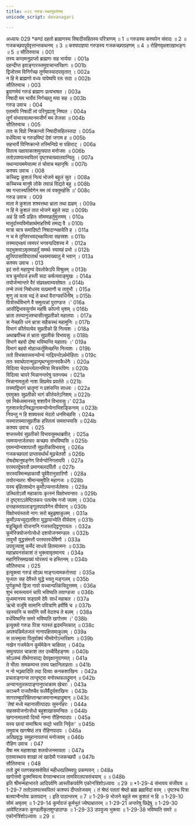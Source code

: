 ```yaml
---
title: ०२९ गरुड-भक्षानुवर्तनम्
unicode_script: devanagari

---
```



अध्यायः 029
*कण्ठं दहतो ब्राह्मणस्य विषादीसहितस्य परित्राणम् ॥ 1 ॥ गरुडस्य कश्यपेन संवादः ॥ 2 ॥ गजकच्छपपूर्ववृत्तान्तकथनम् ॥ 3 ॥ कश्यपाज्ञया गरुडस्य गजकच्छपग्रहणम् ॥ 4 ॥ रोहिणवृक्षशाखाभङ्गः ॥ 5 ॥
सौतिरुवाच ।	001  
तस्य कण्ठमनुप्राप्तो ब्राह्मणः सह भार्यया ।	001a  
दहन्दीप्त इवाङ्गारस्तमुवाचान्तरिक्षगः ॥	001b  
द्विजोत्तम विनिर्गच्छ तूर्णमास्यादपावृतात् ।	002a  
न हि मे ब्राह्मणो वध्यः पापेष्वपि रतः सदा ॥	002b  
सौतिरुवाच ।	003  
ब्रुवाणमेवं गरुडं ब्राह्मणः प्रत्यभाषत ।	003a  
निषादी मम भार्येयं निर्गच्छतु मया सह ॥	003b  
गरुड उवाच ।	004  
एतामपि निषादीं त्वं परिगृह्याशु निष्पत ।	004a  
तूर्णं संभावयात्मानमजीर्णं मम तेजसा ॥	004b  
सौतिरुवाच ।	005  
ततः स विप्रो निष्क्रान्तो निषादीसहितस्तदा ।	005a  
वर्धयित्वा च गरुडमिष्टं देशं जगाम ह ॥	005b  
सहभार्ये विनिष्क्रान्ते तस्मिन्विप्रे स पक्षिराट् ।	006a  
वितत्य पक्षावाकाशमुत्पपात मनोजवः ॥	006b  
ततोऽपश्यत्स्वपितरं पृष्टश्चाख्यातवान्पितुः ।	007a  
यथान्यायममेयात्मा तं चोवाच महानृषिः ॥	007b  
कश्यप उवाच ।	008  
कच्चिद्वः कुशलं नित्यं भोजने बहुलं सुत ।	008a  
कच्चिच्च मानुषे लोके तवान्नं विद्यते बहु ॥	008b  
क्व गन्तास्यतिवेगेन मम त्वं वक्तुमर्हसि ॥'	008c  
गरुड उवाच ।	009  
माता मे कुशला शश्वत्तथा भ्राता तथा ह्यहम् ।	009a  
न हि मे कुशलं तात भोजने बहुले सदा ॥	009b  
अहं हि सर्पैः प्रहितः सोममाहर्तुमुत्तमम् ।	010a  
मातुर्दास्यविमोक्षार्थमाहरिष्ये तमद्य वै ॥	010b  
मात्रा चात्र समादिष्टो निषादान्भक्षयेति ह ।	011a  
न च मे तृप्तिरभवद्भक्षयित्वा सहस्रशः ॥	011b  
तस्माद्भक्ष्यं त्वमपरं भगवन्प्रदिशस्व मे ।	012a  
यद्भुक्त्वाऽमृतमाहर्तुं समर्थः स्यामहं प्रभो ॥	012b  
क्षुत्पिपासाविघातार्थं भक्ष्यमाख्यातु मे भवान् ।	013a  
कश्यप उवाच ।	013  
इदं सरो महापुण्यं देवलोकेऽपि विश्रुतम् ॥	013b  
यत्र कूर्माग्रजं हस्ती सदा कर्षत्यवाङ्मुखः ।	014a  
तयोर्जन्मान्तरे वैरं संप्रवक्ष्याम्यसोषतः ॥	014b  
तन्मे तत्त्वं निबोधस्व यत्प्रमाणौ च तावुभौ ।	015a  
शृणु त्वं वत्स भद्रं ते कथां वैराग्यवर्धिनीम् ॥	015b  
पित्रोरर्थविभागे वै समुत्पन्नां पुराण्डज ।'	016a  
आसीद्विभावसुर्नाम महर्षिः कोपनो भृशम् ॥	016b  
भ्राता तस्यानुजश्चासीत्सुप्रतीको महातपाः ।	017a  
स नेच्छति धनं भ्रात्रा सहैकस्थं महामुनिः ॥	017b  
विभागं कीर्तयत्येव सुप्रतीको हि नित्यशः ।	018a  
अथाब्रवीच्च तं भ्राता सुप्रतीकं विभावसुः ॥	018b  
विभागे बहवो दोषा भविष्यन्ति महातपः ।'	019a  
विभागं बहवो मोहात्कर्तुमिच्छन्ति नित्यशः ।	019b  
ततो विभक्तास्त्वन्योन्यं नाद्रियन्तेऽर्थमोहिताः ॥	019c  
ततः स्वार्थपरान्मूढान्पृथग्भूतान्स्वकैर्धनैः ।	020a  
विदित्वा भेदयन्त्येतानमित्रा मित्ररूपिणः ॥	020b  
विदित्वा चापरे भिन्नानन्तरेषु पतन्त्यथ ।	021a  
भिन्नानामतुलो नाशः क्षिप्रमेव प्रवर्तते ॥	021b  
तस्माद्विभागं भ्रातॄणां न प्रशंसन्ति साधवः ।	022a  
एवमुक्तः सुप्रतीको भागं कीर्तयतेऽनिशम् ॥	022b  
एवं निर्बध्यमानस्तु शशापैनं विभावसुः।'	023a  
गुरुशास्त्रेऽनिबद्धानामन्योन्येनाभिशङ्किनाम् ॥	023b  
नियन्तु न हि शक्यस्त्वं भेदतो धनमिच्छसि ।	024a  
यस्मात्तस्मात्सुप्रतीक हस्तित्वं समवाप्स्यसि ॥	024b  
कश्यप उवाच ।	025  
शप्तस्त्वेवं सुप्रतीको विभावसुमथाब्रवीत् ।	025a  
त्वमप्यन्तर्जलचरः कच्छपः संभविष्यसि ॥	025b  
एवमन्योन्यशापात्तौ सुप्रतीकविभावसू ।	026a  
गजकच्छपतां प्राप्तावर्थार्थं मूढचेतसौ ॥	026b  
रोषदोषानुषङ्गेण तिर्यग्योनिगतावपि ।	027a  
परस्परद्वेषरतौ प्रमाणबलदर्पितौ ॥	027b  
सरस्यस्मिन्महाकायौ पूर्ववैरानुसारिणौ ।	028a  
तयोरन्यतरः श्रीमान्समुपैति महागजः ॥	028b  
यस्य बृंहितशब्देन कूर्मोऽप्यन्तर्जलेशयः ।	029a  
उत्थितोऽसौ महाकायः कृत्स्नं विक्षोभयन्सरः ॥	029b  
तं दृष्ट्वाऽऽवेष्टितकरः पतत्येष गजो जलम् ।	030a  
दन्तहस्ताग्रलाङ्गूलपादवेगेन वीर्यवान् ॥	030b  
विक्षोभयंस्ततो नागः सरो बहुझषाकुलम् ।	031a  
कूर्मोऽप्यभ्युद्यतशिरा युद्धायाभ्येति वीर्यवान् ॥	031b  
षडुच्छ्रितो योजनानि गजस्तद्द्विगुणायतः ।	032a  
कूर्मस्त्रियोजनोत्सेधो दशयोजनमण्डलः ॥	032b  
तावुभौ युद्धसंमत्तौ परस्परवधैषिणौ ।	033a  
उपयुज्याशु कर्मेदं साधये हितमात्मनः ॥	033b  
महाभ्रघनसंकाशं तं भुक्त्वामृतमानय ।	034a  
महागिरिसमप्रख्यं घोररूपं च हस्तिनम् ॥	034b  
सौतिरुवाच ।	025  
इत्युक्त्वा गरुडं सोऽथ माङ्गल्यमकरोत्तदा ।	035a  
युध्यतः सह देवैस्ते युद्धे भवतु मङ्गलम् ॥	035b  
पूर्णकुम्भो द्विजा गावो यच्चान्यत्किंचिदुत्तमम् ।	036a  
शुभं स्वस्त्ययनं चापि भविष्यति तवाण्डजा ॥	036b  
युध्यमानस्य सङ्ग्रामे देवैः सार्धं महाबल ।	037a  
ऋचो यजूंषि सामानि पवित्राणि हवींषि च ॥	037b  
रहस्यानि च सर्वाणि सर्वे वेदाश्च ते बलम् ।	038a  
वर्धयिष्यन्ति समरे भविष्यति खगोत्तम ।'	038b  
इत्युक्तो गरुडः पित्रा गतस्तं ह्वदमन्तिकात् ॥	038c  
अपश्यन्निर्मलजलं नानापक्षिसमाकुलम् ।	039a  
स तत्स्मृत्वा पितुर्वाक्यं भीमवेगोऽन्तरिक्षगः ॥	039b  
नखेन गजमेकेन कूर्ममेकेन चाक्षिपत् ।	040a  
समुत्पपात चाकाशं तत उच्चैर्विहङ्गमः ॥	040b  
सोऽलम्बं तीर्थणासाद्य देववृक्षानुपागमत् ।	041a  
ते भीताः समकम्पन्त तस्य पक्षानिलाहताः ॥	041b  
न नो भञ्ज्यादिति तदा दिव्याः कनकशाखिनः ।	042a  
प्रचलाङ्गान्स तान्दृष्ट्वा मनोरथफलद्रुमान् ॥	042b  
अन्यानतुलरूपाङ्गानुपचक्राम खेचरः ।	043a  
काञ्चनै राजतैश्चैव फलैर्वैदूर्यशाखिनः ।	043b  
सागराम्बुपरिक्षिप्तान्भ्राजमानान्महाद्रुमान् ॥	043c  
`तेषां मध्ये महानासीत्पादपः सुमनोहरः ।	044a  
सहस्रयोजनोत्सेधो बहुशाखासमन्वितः ॥	044b  
खगानामालयो दिव्यो नाम्ना रौहिणपादपः ।	045a  
यस्य छायां समाश्रित्य सद्यो भवति निर्वृतः' ॥	045b  
तमुवाच खगश्रेष्ठं तत्र रौहिणपादपः ।	046a  
अतिप्रवृद्धः समुहानापतन्तं मनोजवम् ॥	046b  
रौहिण उवाच ।	047  
यैषा मम महाशाखा शतयोजनमायता ।	047a  
एतामास्थाय शाखां त्वं खादेमौ गजकच्छपौ ॥	047b  
सौतिरुवाच ।	048  
ततो द्रुमं पतगसहस्रसेवितं महीधरप्रतिमवपुः प्रकम्पयन् ।	048a  
खगोत्तमो द्रुतमभिपत्य वेगवान्बभञ्ज तामविरलपत्रसंचयाम् ॥ ॥	048b  
इति श्रीमन्महाभारते आदिपर्वणि आस्तीकपर्वणि एकोनत्रिंशोऽध्यायः ॥ 29 ॥
*1-29-4 संभावय संजीवय ॥ 1-29-7 ततोऽपश्यत्स्वपितरं काश्यपं दीप्ततेजसम् । तं श्रेष्ठं पततां श्रेष्ठो ब्रह्म ब्रह्मविदां वरम् । पृष्टश्च पित्रा बलवान्वैनतेयः प्रतापदान् । इति पाठान्तरम् ॥ 7 ॥ 1-29-9 भोजने बहुले मम कुशलं न हि ॥ 1-29-10 सोमं अमृतम् ॥ 1-29-14 कूर्माग्रजं कूर्मभूतं ज्येष्ठभ्रातरम् ॥ 1-29-21 अन्तरेषु छिद्रेषु ॥ 1-29-30 आवेष्टितकरः कुण्डलीकृतशुण्डादण्डः ॥ 1-29-33 उपयुज्य भुक्त्वा ॥ 1-29-38 भविष्यति समरे ॥ एकोनत्रिंशोऽध्यायः ॥ 29 ॥